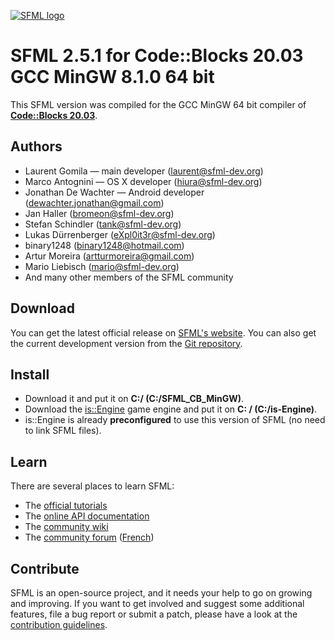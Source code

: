 [![SFML logo](https://www.sfml-dev.org/images/logo.png)](https://www.sfml-dev.org)

# SFML 2.5.1 for Code::Blocks 20.03 GCC MinGW 8.1.0 64 bit

This SFML version was compiled for the GCC MinGW 64 bit compiler of 
**[Code::Blocks 20.03](https://sourceforge.net/projects/codeblocks/files/Binaries/20.03/Windows/codeblocks-20.03mingw-setup.exe/download)**.

## Authors

  - Laurent Gomila — main developer (laurent@sfml-dev.org)
  - Marco Antognini — OS X developer (hiura@sfml-dev.org)
  - Jonathan De Wachter — Android developer (dewachter.jonathan@gmail.com)
  - Jan Haller (bromeon@sfml-dev.org)
  - Stefan Schindler (tank@sfml-dev.org)
  - Lukas Dürrenberger (eXpl0it3r@sfml-dev.org)
  - binary1248 (binary1248@hotmail.com)
  - Artur Moreira (artturmoreira@gmail.com)
  - Mario Liebisch (mario@sfml-dev.org)
  - And many other members of the SFML community

## Download

You can get the latest official release on [SFML's website](https://www.sfml-dev.org/download.php). You can also get the current development version from the [Git repository](https://github.com/SFML/SFML).

## Install
- Download it and put it on **C:/ (C:/SFML_CB_MinGW)**.
- Download the [is::Engine](https://github.com/Is-Daouda/is-Engine) game engine and put it on **C: / (C:/is-Engine)**.
- is::Engine is already **preconfigured** to use this version of SFML (no need to link SFML files).

## Learn

There are several places to learn SFML:

  * The [official tutorials](https://www.sfml-dev.org/tutorials/)
  * The [online API documentation](https://www.sfml-dev.org/documentation/)
  * The [community wiki](https://github.com/SFML/SFML/wiki/)
  * The [community forum](https://en.sfml-dev.org/forums/) ([French](https://fr.sfml-dev.org/forums/))

## Contribute

SFML is an open-source project, and it needs your help to go on growing and improving. If you want to get involved and suggest some additional features, file a bug report or submit a patch, please have a look at the [contribution guidelines](https://www.sfml-dev.org/contribute.php).
